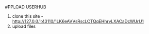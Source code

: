 #PPLOAD USERHUB

1. clone this site - http://127.0.0.1:43110/1LK6eAVVsRscLCTQqEHhrvLXACaDcWUrU1
2. upload files
